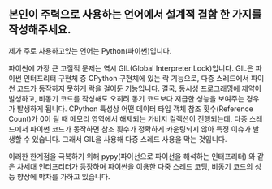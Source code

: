 ## 본인이 주력으로 사용하는 언어에서 설계적 결함 한 가지를 작성해주세요.
제가 주로 사용하고있는 언어는 Python(파이썬)입니다.

파이썬에 가장 큰 고질적 문제는 역시 GIL(Global Interpreter Lock)입니다. GIL은 파이썬 인터프리터 구현체 중 CPython 구현체에 있는 락 기능으로, 다중 스레드에서 파이썬 코드가 동작하지 못하게 락을 걸어둔 기능입니다. 결국, 동시성 프로그래밍에 제약이 발생하고, 비동기 코드를 작성해도 오히려 동기 코드보다 저급한 성능을 보여주는 경우가 발생하게 됩니다. CPython 특성상 어떤 데이터 타입 객체 참조 횟수(Reference Count)가 0이 될 때 메모리 영역에서 해제되는 가비지 컬렉션이 진행되는데, 다중 스레드에서 파이썬 코드가 동작하면 참조 횟수가 정확하게 카운팅되지 않아 특정 이슈가 발생할 수 있습니다. 그래서 GIL을 사용해 다중 스레드 사용을 막는 것입니다.

이러한 한계점을 극복하기 위해 pypy(파이선으로 파이선을 해석하는 인터프리터) 와 같은 차세대 인터프리터가 등장하며 파이썬을 이용한 다중 스레드 코딩, 비동기 코드의 성능 향상에 박차를 가하고 있습니다.
